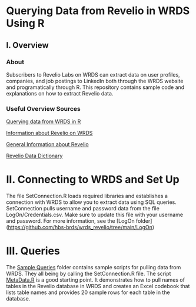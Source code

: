 # Querying Data from Revelio in WRDS Using R

## I. Overview
### About
Subscribers to Revelio Labs on WRDS can extract data on user profiles, companies, and job postings to LinkedIn both through the WRDS website and programatically through R.
This repository contains sample code and explanations on how to extract Revelio data. 

### Useful Overview Sources
[Querying data from WRDS in R](https://wrds-www.wharton.upenn.edu/pages/support/programming-wrds/programming-r/advanced-topics-in-r/querying-wrds-data-r/)

[Information about Revelio on WRDS](https://wrds-www.wharton.upenn.edu/pages/about/data-vendors/revelio-labs/)

[General Information about Revelio](https://www.data-dictionary.reveliolabs.com/data.html)

[Revelio Data Dictionary](https://www.data-dictionary.reveliolabs.com/)


# II. Connecting to WRDS and Set Up 
The file SetConnection.R loads required libraries and establishes a connection with WRDS to allow you to extract data using SQL queries. 
SetConnection pulls username and password data from the file LogOn/Credentials.csv.  Make sure to update this file with your username and password.
For more information, see the [LogOn folder] (https://github.com/hbs-brds/wrds_revelio/tree/main/LogOn)


# III. Queries 
The [Sample Queries](https://github.com/hbs-brds/wrds_revelio/tree/main/Sample%20Queries) folder contains sample scripts for pulling data from WRDS. They all being by calling the SetConnection.R file. 
The script [MetaData.R](https://github.com/hbs-brds/wrds_revelio/blob/main/Sample%20Queries/MetaData.R) is a good starting point. It demonstrates how to pull names of tables in the Revelio database in WRDS and creates an Excel codebook that lists table names and provides 20 sample rows for each table in the database. 



